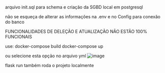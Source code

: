 arquivo init.sql para schema e criação da SGBD local em postgresql

não se esqueça de alterar as informações na .env e no Config para conexão do banco

FUNCIONALIDADES DE DELEÇÃO E ATUALIZAÇÃO NÃO ESTÃO 100% FUNCIONAIS

use: 
docker-compose build 
docker-compose up

ou selecione esta opção no arquivo yml
![image](https://github.com/VitorCarvalhoPinto/leilao-web/assets/41267103/41d6c122-2482-452d-a6c2-30a92b4b830d)

flask run também roda o projeto localmente
